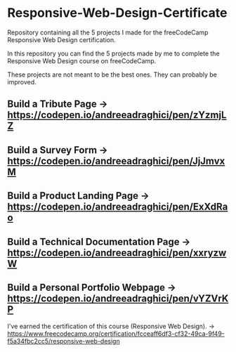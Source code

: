 # Responsive-Web-Design-Certificate
Repository containing all the 5 projects I made for the freeCodeCamp Responsive Web Design certification.


In this repository you can find the 5 projects made by me to complete the Responsive Web Design course on freeCodeCamp. 

These projects are not meant to be the best ones. They can probably be improved.

Build a Tribute Page -> https://codepen.io/andreeadraghici/pen/zYzmjLZ
----

Build a Survey Form -> https://codepen.io/andreeadraghici/pen/JjJmvxM
---

Build a Product Landing Page -> https://codepen.io/andreeadraghici/pen/ExXdRao
---

Build a Technical Documentation Page -> https://codepen.io/andreeadraghici/pen/xxryzwW
---

Build a Personal Portfolio Webpage -> https://codepen.io/andreeadraghici/pen/vYZVrKP
---

I've earned the certification of this course (Responsive Web Design). -> https://www.freecodecamp.org/certification/fcceaff6df3-cf32-49ca-9f49-f5a34fbc2cc5/responsive-web-design
